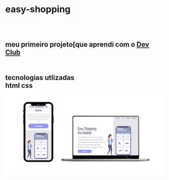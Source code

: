 <h1>easy-shopping</h1>
<br>
<br>
<h2>meu primeiro projeto[que aprendi com o <a href="https://rodolfomori.com.br/devclub/">Dev Club</a><h2>
  <br>
  tecnologias utlizadas
  <br>
    html
    css  
  <br>
 <img src="https://github.com/thalesneumann/easy-shopping/blob/master/mockup-shopping.png?raw=true">
